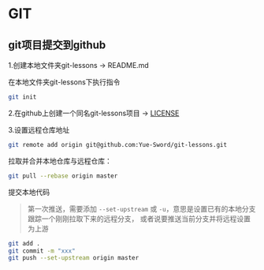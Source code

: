 # GIT

## git项目提交到github

1.创建本地文件夹git-lessons -> README.md

在本地文件夹git-lessons下执行指令

```bash
git init
```

2.在github上创建一个同名git-lessons项目 ->  [LICENSE](https://github.com/Yue-Sword/git-lessons/blob/master/LICENSE)

3.设置远程仓库地址

```bash
git remote add origin git@github.com:Yue-Sword/git-lessons.git
```

拉取并合并本地仓库与远程仓库：

```bash
git pull --rebase origin master
```

提交本地代码

> 第一次推送，需要添加 `--set-upstream` 或 `-u`，意思是设置已有的本地分支跟踪一个刚刚拉取下来的远程分支， 或者说要推送当前分支并将远程设置为上游

```bash
git add .
git commit -m "xxx"
git push --set-upstream origin master
```
